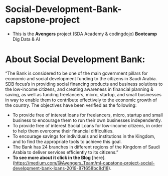 # Social-Development-Bank-capstone-project
- This is the **Avengers** project (SDA Academy & codingdojo)  **Bootcamp** Dig Data & AI







# **About Social Development Bank:**

  “The Bank is considered to be one of the main government pillars for economic and social development funding to the citizens in Saudi Arabia. SDB focus’s in providing social financing products and business solutions to the low-income citizens, and creating awareness in financial planning & saving, as well as funding freelancers, micro, startup, and small businesses in way to enable them to contribute effectively to the economic growth of the country. The objectives have been verified as the following:

- To provide free of interest loans for freelancers, micro, startup and small business to encourage them to run their own businesses independently.
- To provide free of interest Social Loans for low-income citizens, in order to help them overcome their financial difficulties.
- To encourage savings for individuals and institutions in the Kingdom, and to find the appropriate tools to achieve this goal.
- The Bank has 24 branches in different regions of the Kingdom of Saudi Arabia to deliver services efficiently to its citizens.”
- **To see more about it click in the Blog** [here].(https://medium.com/@Avengers_Team/ml-capstone-project-social-development-bank-loans-2019-87f658bc8d18).
